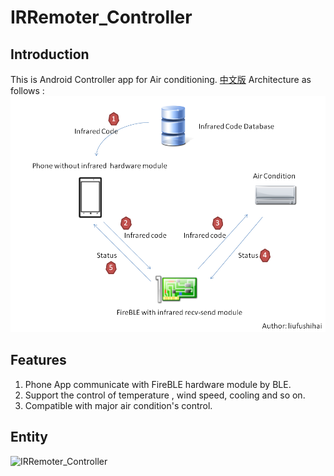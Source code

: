 # IRRemoter_Controller

Introduction
--------------------

This is Android Controller app for Air conditioning.  [中文版](https://github.com/liufushihai/IRRemoter_Controller/blob/master/README-zh.md)
Architecture as follows : 
![architecture](https://github.com/liufushihai/IRRemoter_Controller/blob/master/IRRemoter_Controller_architecture/architecture.png)


Features
---------------
1. Phone App communicate with FireBLE hardware module by BLE.
2. Support the control of temperature , wind speed, cooling and so on.
3. Compatible with major air condition's control.

Entity
----------------------

![IRRemoter_Controller](http://oypvhzll7.bkt.clouddn.com/%E7%A9%BA%E8%B0%83%E9%81%A5%E6%8E%A7%E5%99%A82.jpg)

